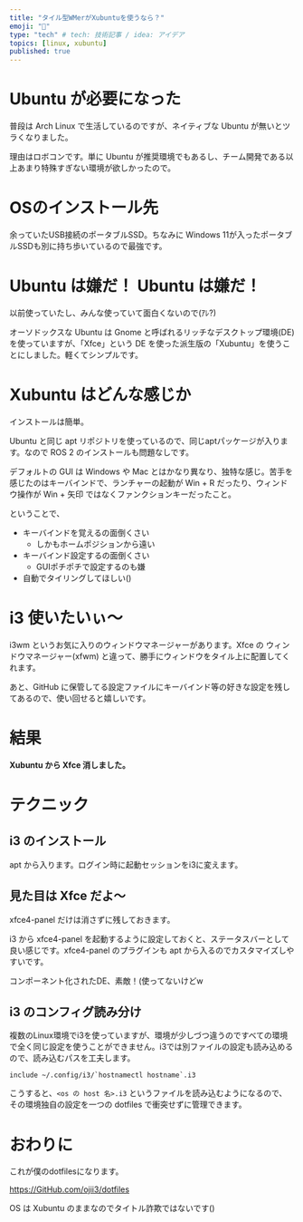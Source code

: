 ```yaml
---
title: "タイル型WMerがXubuntuを使うなら？"
emoji: "👋"
type: "tech" # tech: 技術記事 / idea: アイデア
topics: [linux, xubuntu]
published: true
---
```


# Ubuntu が必要になった

普段は Arch Linux で生活しているのですが、ネイティブな Ubuntu が無いとツラくなりました。

理由はロボコンです。単に Ubuntu が推奨環境でもあるし、チーム開発である以上あまり特殊すぎない環境が欲しかったので。

# OSのインストール先

余っていたUSB接続のポータブルSSD。ちなみに Windows 11が入ったポータブルSSDも別に持ち歩いているので最強です。

# Ubuntu は嫌だ！ Ubuntu は嫌だ！

以前使っていたし、みんな使っていて面白くないので(ｱﾚ?)

オーソドックスな Ubuntu は Gnome と呼ばれるリッチなデスクトップ環境(DE)を使っていますが、「Xfce」という DE を使った派生版の「Xubuntu」を使うことにしました。軽くてシンプルです。

# Xubuntu はどんな感じか

インストールは簡単。

Ubuntu と同じ apt リポジトリを使っているので、同じaptパッケージが入ります。なので ROS 2 のインストールも問題なしです。

デフォルトの GUI は Windows や Mac とはかなり異なり、独特な感じ。苦手を感じたのはキーバインドで、ランチャーの起動が Win + R だったり、ウィンドウ操作が Win + 矢印 ではなくファンクションキーだったこと。

ということで、

- キーバインドを覚えるの面倒くさい
  - しかもホームポジションから遠い
- キーバインド設定するの面倒くさい
  - GUIポチポチで設定するのも嫌
- 自動でタイリングしてほしい()

# i3 使いたいぃ〜

i3wm というお気に入りのウィンドウマネージャーがあります。Xfce の ウィンドウマネージャー(xfwm) と違って、勝手にウィンドウをタイル上に配置してくれます。

あと、GitHub に保管してる設定ファイルにキーバインド等の好きな設定を残してあるので、使い回せると嬉しいです。

# 結果

**Xubuntu から Xfce 消しました。**

# テクニック

## i3 のインストール

apt から入ります。ログイン時に起動セッションをi3に変えます。

## 見た目は Xfce だよ〜

xfce4-panel だけは消さずに残しておきます。

i3 から xfce4-panel を起動するように設定しておくと、ステータスバーとして良い感じです。xfce4-panel のプラグインも apt から入るのでカスタマイズしやすいです。

コンポーネント化されたDE、素敵！(使ってないけどw

## i3 のコンフィグ読み分け

複数のLinux環境でi3を使っていますが、環境が少しづつ違うのですべての環境で全く同じ設定を使うことができません。i3では別ファイルの設定も読み込めるので、読み込むパスを工夫します。

```
include ~/.config/i3/`hostnamectl hostname`.i3
```

こうすると、`<os の host 名>.i3` というファイルを読み込むようになるので、その環境独自の設定を一つの dotfiles で衝突せずに管理できます。

# おわりに

これが僕のdotfilesになります。

https://GitHub.com/ojii3/dotfiles

OS は Xubuntu のままなのでタイトル詐欺ではないです()